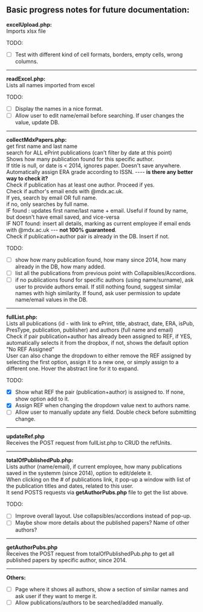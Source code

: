 Basic progress notes for future documentation:
---------------------
**excelUpload.php:**  
Imports xlsx file  

TODO:  
- [ ] Test with different kind of cell formats, borders, empty cells, wrong columns.  
---------------------
**readExcel.php:**  
Lists all names imported from excel  

TODO:  
- [ ] Display the names in a nice format.  
- [ ] Allow user to edit name/email before searching. If user changes the value, update DB.  
---------------------
**collectMdxPapers.php:**  
get first name and last name  
search for ALL ePrint publications (can't filter by date at this point)  
Shows how many publication found for this specific author.  
If title is null, or date is < 2014, ignores paper. Doesn't save anywhere.  
Automatically assign ERA grade according to ISSN. ---- **is there any better way to check it?**  
Check if publication has at least one author. Proceed if yes.  
Check if author's email ends with @mdx.ac.uk.  
If yes, search by email OR full name.  
if no, only searches by full name.  
IF found    : updates first name/last name + email. Useful if found by name, but doesn't have email saved, and vice-versa  
IF NOT found: insert all details, marking as current employee if email ends with @mdx.ac.uk --- **not 100% guaranteed**.  
Check if publication+author pair is already in the DB. Insert if not.

TODO:  
- [ ] show how many publication found, how many since 2014, how many already in the DB, how many added.  
- [ ] list all the publications from previous point with Collapsibles/Accordions.  
- [ ] if no publications found for specific authors (using name/surname), ask user to provide authors email. If still nothing found, suggest similar names with high similarity. If found, ask user permission to update name/email values in the DB.  

---------------------
**fullList.php:**  
Lists all publications (id - with link to ePrint, title, abstract, date, ERA, isPub, PresType, publication, publisher) and authors (full name and email)  
Check if pair publication+author has already been assigned to REF, if YES, automatically selects it from the dropbox, if not, shows the default option "No REF Assigned"  
User can also change the dropdown to either remove the REF assigned by selecting the first option, assign it to a new one, or simply assign to a different one.
Hover the abstract line for it to expand.  

TODO:  
- [x] Show what REF the pair (publication+author) is assigned to. If none, show option add to it.  
- [x] Assign REF when changing the dropdown value next to authors name.  
- [ ] Allow user to manually update any field. Double check before submitting change.  

---------------------
**updateRef.php**  
Receives the POST request from fullList.php to CRUD the refUnits.  

---------------------
**totalOfPublishedPub.php:**  
Lists author (name/email), if current employee, how many publications saved in the systemm (since 2014), option to edit/delete it.  
When clicking on the # of publications link, it pop-up a window with list of the publication titles and dates, related to this user.  
It send POSTS requests via **getAuthorPubs.php** file to get the list above.  

TODO:  
- [ ] Improve overall layout. Use collapsibles/accordions instead of pop-up.  
- [ ] Maybe show more details about the published papers? Name of other authors?  

---------------------
**getAuthorPubs.php**  
Receives the POST request from totalOfPublishedPub.php to get all published papers by specific author, since 2014.  

---------------------
**Others:**
- [ ] Page where it shows all authors, show a section of similar names and ask user if they want to merge it.  
- [ ] Allow publications/authors to be searched/added manually.  
